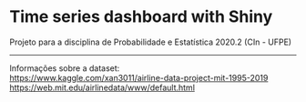 # Time series dashboard with Shiny
Projeto para a disciplina de Probabilidade e Estatística 2020.2 (CIn - UFPE)
<hr>

Informações sobre a dataset:\
https://www.kaggle.com/xan3011/airline-data-project-mit-1995-2019 \
https://web.mit.edu/airlinedata/www/default.html
